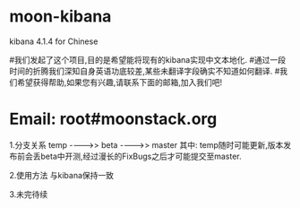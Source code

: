 # moon-kibana
kibana 4.1.4 for Chinese

#我们发起了这个项目,目的是希望能将现有的kibana实现中文本地化.
#通过一段时间的折腾我们深知自身英语功底较差,某些未翻译字段确实不知道如何翻译.
#我们希望获得帮助,如果您有兴趣,请联系下面的邮箱,加入我们吧!

# Email: root#moonstack.org

1.分支关系
temp ---->> beta ---->> master
其中: temp随时可能更新,版本发布前会丢beta中开测,经过漫长的FixBugs之后才可能提交至master.

2.使用方法
与kibana保持一致

3.未完待续